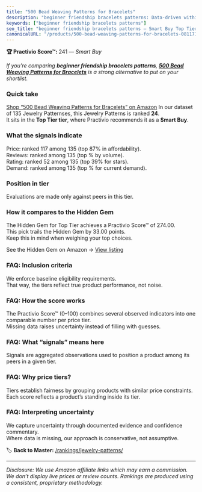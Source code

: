 ```yaml
---
title: "500 Bead Weaving Patterns for Bracelets"
description: "beginner friendship bracelets patterns: Data-driven within Top Tier ranking using the Practivio Score™. Positioned by quality, value, demand, findability, mome…"
keywords: ["beginner friendship bracelets patterns"]
seo_title: "beginner friendship bracelets patterns — Smart Buy Top Tier (2025)"
canonicalURL: "/products/500-bead-weaving-patterns-for-bracelets-0811718018/"
---
```


**🏆 Practivio Score™:** 241 — _Smart Buy_


*If you're comparing **beginner friendship bracelets patterns**, **[500 Bead Weaving Patterns for Bracelets](https://www.amazon.com/dp/0811718018?tag=practivio-20)** is a strong alternative to put on your shortlist.*
### Quick take
[Shop “500 Bead Weaving Patterns for Bracelets” on Amazon](https://www.amazon.com/dp/0811718018?tag=practivio-20)
In our dataset of 135 Jewelry Patternses, this Jewelry Patterns is ranked **24**.  
It sits in the **Top Tier tier**, where Practivio recommends it as a **Smart Buy**.

### What the signals indicate
Price: ranked 117 among 135 (top 87% in affordability).  
Reviews: ranked  among 135 (top % by volume).  
Rating: ranked 52 among 135 (top 39% for stars).  
Demand: ranked  among 135 (top % for current demand).

### Position in tier
Evaluations are made only against peers in this tier.

### How it compares to the Hidden Gem
The Hidden Gem for Top Tier achieves a Practivio Score™ of 274.00.  
This pick trails the Hidden Gem by 33.00 points.  
Keep this in mind when weighing your top choices.  

See the Hidden Gem on Amazon → [View listing](https://www.amazon.com/dp/B09Y8DWR28?tag=practivio-20)

### FAQ: Inclusion criteria
We enforce baseline eligibility requirements.  
That way, the tiers reflect true product performance, not noise.

### FAQ: How the score works
The Practivio Score™ (0–100) combines several observed indicators into one comparable number per price tier.  
Missing data raises uncertainty instead of filling with guesses.

### FAQ: What “signals” means here
Signals are aggregated observations used to position a product among its peers in a given tier.

### FAQ: Why price tiers?
Tiers establish fairness by grouping products with similar price constraints.  
Each score reflects a product’s standing inside its tier.

### FAQ: Interpreting uncertainty
We capture uncertainty through documented evidence and confidence commentary.  
Where data is missing, our approach is conservative, not assumptive.


🏷️ **Back to Master:** [/rankings/jewelry-patterns/](/rankings/jewelry-patterns/)

---
_Disclosure: We use Amazon affiliate links which may earn a commission. We don’t display live prices or review counts. Rankings are produced using a consistent, proprietary methodology._
